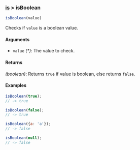 ### [is](../) > isBoolean

```js
isBoolean(value)
```

Checks if `value` is a boolean value.

#### Arguments

- `value` _(*)_: The value to check.

#### Returns

_(boolean)_: Returns `true` if value is boolean, else returns `false`.

#### Examples
```js
isBoolean(true);
// -> true

isBoolean(false);
// -> true

isBoolean({a: 'a'});
// -> false

isBoolean(null);
// -> false
```
